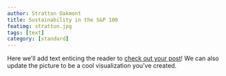 ```yaml
---
author: Stratton Oakmont
title: Sustainability in the S&P 100
featimg: stratton.jpg
tags: [text]
category: [standard]
---
```


Here we'll add text enticing the reader to <a href="https://stat231-f20.github.io/Blog-Stratton-Oakmont/" target="blank">check out your post</a>!  We can also update the picture to be a cool visualization you've created.

